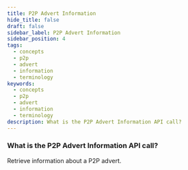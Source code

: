```yaml
---
title: P2P Advert Information
hide_title: false
draft: false
sidebar_label: P2P Advert Information
sidebar_position: 4
tags:
  - concepts
  - p2p
  - advert
  - information
  - terminology
keywords:
  - concepts
  - p2p
  - advert
  - information
  - terminology
description: What is the P2P Advert Information API call?
---
```


### What is the P2P Advert Information API call?

Retrieve information about a P2P advert.
